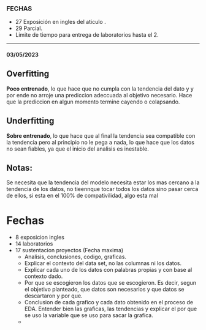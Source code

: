  ### FECHAS 
 * 27 Exposición en ingles del aticulo  .
 * 29 Parcial.
 * Limite de tiempo para entrega de laboratorios hasta el 2.  

________________________________
#### 03/05/2023
## Overfitting
**Poco entrenado**, lo que hace que no cumpla con la tendencia del dato y y por ende no arroje una prediccion adeccuada al objetivo necesario. Hace que la prediccion en algun momento termine cayendo o colapsando.

## Underfitting
**Sobre entrenado**, lo que hace que al final la tendencia sea compatible con la tendencia pero al principio no le pega a nada, lo que hace que los datos no sean fiables, ya que el inicio del analisis es inestable. 

## Notas: 
Se necesita que la tendencia del modelo necesita estar los mas cercano a la tendencia de los datos, no tieennque tocar todos los datos sino pasar cerca de ellos, si esta en el 100% de compativilidad, algo esta mal   

# Fechas
* 8 exposicion ingles
* 14 laboratorios
* 17 sustentacion proyectos (Fecha maxima)
    * Analisis, conclusiones, codigo, graficas.
    * Explicar el contexto del data set, no las columnas ni los datos.
    * Explicar cada uno de los datos con palabras propias y con base al contexto dado.
    * Por que se escogieron los datos que se escogieron. Es decir, segun el objetivo planteado, que datos son necesarios y que datos se descartaron y por que.
    * Conclusion de cada grafico y cada dato obtenido en el proceso de EDA. Entender bien las graficas, las tendencias y explicar el por que se uso la variable que se uso para sacar la grafica.
    * 